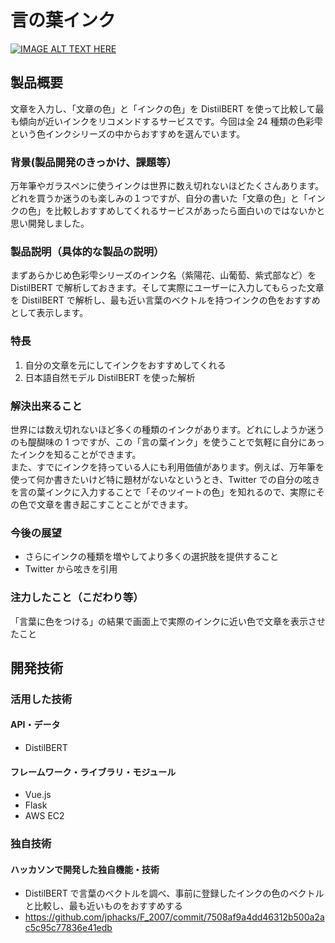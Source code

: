 # 言の葉インク

[![IMAGE ALT TEXT HERE](https://jphacks.com/wp-content/uploads/2020/09/JPHACKS2020_ogp.jpg)](https://www.youtube.com/watch?v=G5rULR53uMk)

## 製品概要

文章を入力し、「文章の色」と「インクの色」を DistilBERT を使って比較して最も傾向が近いインクをリコメンドするサービスです。今回は全 24 種類の色彩雫という色インクシリーズの中からおすすめを選んでいます。

### 背景(製品開発のきっかけ、課題等）

万年筆やガラスペンに使うインクは世界に数え切れないほどたくさんあります。
どれを買うか迷うのも楽しみの１つですが、自分の書いた「文章の色」と「インクの色」を比較しおすすめしてくれるサービスがあったら面白いのではないかと思い開発しました。

### 製品説明（具体的な製品の説明）

まずあらかじめ色彩雫シリーズのインク名（紫陽花、山葡萄、紫式部など）を DistilBERT で解析しておきます。そして実際にユーザーに入力してもらった文章を DistilBERT で解析し、最も近い言葉のベクトルを持つインクの色をおすすめとして表示します。

### 特長

1. 自分の文章を元にしてインクをおすすめしてくれる
2. 日本語自然モデル DistilBERT を使った解析

### 解決出来ること

世界には数え切れないほど多くの種類のインクがあります。どれにしようか迷うのも醍醐味の 1 つですが、この「言の葉インク」を使うことで気軽に自分にあったインクを知ることができます。 <br>
また、すでにインクを持っている人にも利用価値があります。例えば、万年筆を使って何か書きたいけど特に題材がないなというとき、Twitter での自分の呟きを言の葉インクに入力することで「そのツイートの色」を知れるので、実際にその色で文章を書き起こすことことができます。

### 今後の展望

- さらにインクの種類を増やしてより多くの選択肢を提供すること
- Twitter から呟きを引用

### 注力したこと（こだわり等）

「言葉に色をつける」の結果で画面上で実際のインクに近い色で文章を表示させたこと

## 開発技術

### 活用した技術

#### API・データ

- DistilBERT

#### フレームワーク・ライブラリ・モジュール

- Vue.js
- Flask
- AWS EC2

### 独自技術

#### ハッカソンで開発した独自機能・技術

- DistilBERT で言葉のベクトルを調べ、事前に登録したインクの色のベクトルと比較し、最も近いものをおすすめする
- https://github.com/jphacks/F_2007/commit/7508af9a4dd46312b500a2ac5c95c77836e41edb
